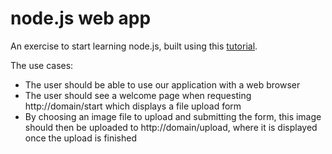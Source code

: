 # node.js web app

An exercise to start learning node.js, built using this [tutorial](http://www.nodebeginner.org/).

The use cases:

- The user should be able to use our application with a web browser
- The user should see a welcome page when requesting http://domain/start which displays a file upload form
- By choosing an image file to upload and submitting the form, this image should then be uploaded to http://domain/upload, where it is displayed once the upload is finished
